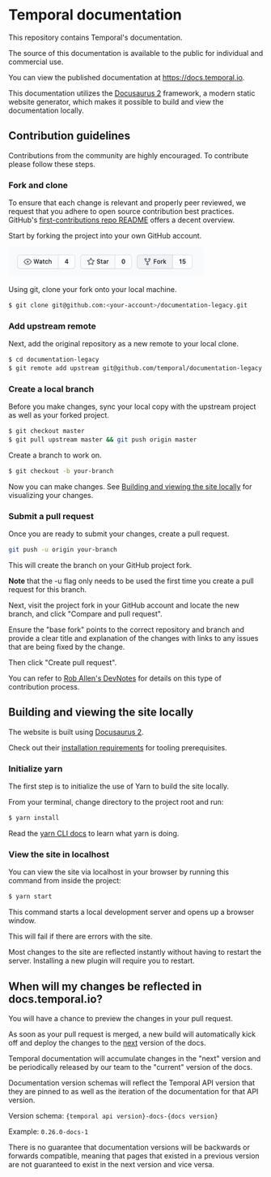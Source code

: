# Temporal documentation

This repository contains Temporal's documentation.

The source of this documentation is available to the public for individual and commercial use.

You can view the published documentation at https://docs.temporal.io.

This documentation utilizes the [Docusaurus 2](https://v2.docusaurus.io/) framework, a modern static website generator, which makes it possible to build and view the documentation locally.

## Contribution guidelines

Contributions from the community are highly encouraged. To contribute please follow these steps.

### Fork and clone

To ensure that each change is relevant and properly peer reviewed, we request that you adhere to open source contribution best practices. GitHub's [first-contributions repo README](https://github.com/firstcontributions/first-contributions) offers a decent overview.

Start by forking the project into your own GitHub account.

![Fork repository button](static/img/readme/forkrepo.png)

Using git, clone your fork onto your local machine.

```bash
$ git clone git@github.com:<your-account>/documentation-legacy.git
```

### Add upstream remote

Next, add the original repository as a new remote to your local clone.

```bash
$ cd documentation-legacy
$ git remote add upstream git@github.com/temporal/documentation-legacy.git
```

### Create a local branch

Before you make changes, sync your local copy with the upstream project as well as your forked project.

```bash
$ git checkout master
$ git pull upstream master && git push origin master
```

Create a branch to work on.

```bash
$ git checkout -b your-branch
```

Now you can make changes. See [Building and viewing the site locally](#building-and-viewing-the-site-locally) for visualizing your changes.

### Submit a pull request

Once you are ready to submit your changes, create a pull request.

```bash
git push -u origin your-branch
```

This will create the branch on your GitHub project fork.

**Note** that the -u flag only needs to be used the first time you create a pull request for this branch.

Next, visit the project fork in your GitHub account and locate the new branch, and click "Compare and pull request".

Ensure the "base fork" points to the correct repository and branch and provide a clear title and explanation of the changes with links to any issues that are being fixed by the change.

Then click "Create pull request".

You can refer to [Rob Allen's DevNotes](https://akrabat.com/the-beginners-guide-to-contributing-to-a-github-project/) for details on this type of contribution process.

## Building and viewing the site locally

The website is built using [Docusaurus 2](https://v2.docusaurus.io/).

Check out their [installation requirements](https://v2.docusaurus.io/docs/installation#requirements) for tooling prerequisites.

### Initialize yarn

The first step is to initialize the use of Yarn to build the site locally.

From your terminal, change directory to the project root and run:

```bash
$ yarn install
```

Read the [yarn CLI docs](https://classic.yarnpkg.com/en/docs/cli/) to learn what yarn is doing.

### View the site in localhost

You can view the site via localhost in your browser by running this command from inside the project:

```bash
$ yarn start
```

This command starts a local development server and opens up a browser window.

This will fail if there are errors with the site.

Most changes to the site are reflected instantly without having to restart the server. Installing a new plugin will require you to restart.

## When will my changes be reflected in docs.temporal.io?

You will have a chance to preview the changes in your pull request.

As soon as your pull request is merged, a new build will automatically kick off and deploy the changes to the [next](https://docs.temporal.io/docs/next/) version of the docs.

Temporal documentation will accumulate changes in the "next" version and be periodically released by our team to the "current" version of the docs.

Documentation version schemas will reflect the Temporal API version that they are pinned to as well as the iteration of the documentation for that API version.

Version schema: `{temporal api version}-docs-{docs version}`

Example: `0.26.0-docs-1`

There is no guarantee that documentation versions will be backwards or forwards compatible, meaning that pages that existed in a previous version are not guaranteed to exist in the next version and vice versa.
